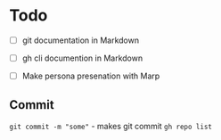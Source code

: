 # Todo


- [ ] git documentation in Markdown
- [ ] gh cli documention in Markdown
- [ ] Make persona presenation with Marp


## Commit

`git commit -m "some"` - makes git commit
`gh repo list`
